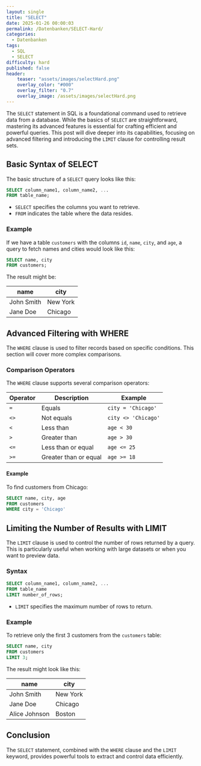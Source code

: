 ```yaml
---
layout: single
title: "SELECT"
date: 2025-01-26 00:00:03
permalink: /Datenbanken/SELECT-Hard/
categories:
  - Datenbanken
tags:
  - SQL
  - SELECT
difficulty: hard
published: false
header:
    teaser: "assets/images/selectHard.png"
    overlay_color: "#000"
    overlay_filter: "0.7"
    overlay_image: /assets/images/selectHard.png
---
```


The `SELECT` statement in SQL is a foundational command used to retrieve data from a database. While the basics of `SELECT` are straightforward, mastering its advanced features is essential for crafting efficient and powerful queries. This post will dive deeper into its capabilities, focusing on advanced filtering and introducing the `LIMIT` clause for controlling result sets.

## Basic Syntax of SELECT
The basic structure of a `SELECT` query looks like this:

```sql
SELECT column_name1, column_name2, ...
FROM table_name;
```

- `SELECT` specifies the columns you want to retrieve.
- `FROM` indicates the table where the data resides.

### Example
If we have a table `customers` with the columns `id`, `name`, `city`, and `age`, a query to fetch names and cities would look like this:

```sql
SELECT name, city
FROM customers;
```

The result might be:

| name          | city      |
|---------------|-----------|
| John Smith    | New York  |
| Jane Doe      | Chicago   |

## Advanced Filtering with WHERE
The `WHERE` clause is used to filter records based on specific conditions. This section will cover more complex comparisons.

### Comparison Operators
The `WHERE` clause supports several comparison operators:

| Operator | Description       | Example                     |
|----------|-------------------|-----------------------------|
| `=`      | Equals            | `city = 'Chicago'`         |
| `<>`     | Not equals        | `city <> 'Chicago'`        |
| `<`      | Less than         | `age < 30`                 |
| `>`      | Greater than      | `age > 30`                 |
| `<=`     | Less than or equal | `age <= 25`               |
| `>=`     | Greater than or equal | `age >= 18`             |

#### Example
To find customers from Chicago:

```sql
SELECT name, city, age
FROM customers
WHERE city = 'Chicago'
```

## Limiting the Number of Results with LIMIT
The `LIMIT` clause is used to control the number of rows returned by a query. This is particularly useful when working with large datasets or when you want to preview data.

### Syntax
```sql
SELECT column_name1, column_name2, ...
FROM table_name
LIMIT number_of_rows;
```

- `LIMIT` specifies the maximum number of rows to return.

### Example
To retrieve only the first 3 customers from the `customers` table:

```sql
SELECT name, city
FROM customers
LIMIT 3;
```

The result might look like this:

| name          | city      |
|---------------|-----------|
| John Smith    | New York  |
| Jane Doe      | Chicago   |
| Alice Johnson | Boston    |

## Conclusion
The `SELECT` statement, combined with the `WHERE` clause and the `LIMIT` keyword, provides powerful tools to extract and control data efficiently.
